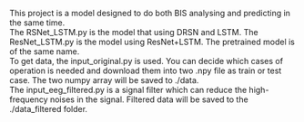 This project is a model designed to do both BIS analysing and predicting in the same time.<br>
The RSNet_LSTM.py is the model that using DRSN and LSTM. The ResNet_LSTM.py is the model using ResNet+LSTM. The pretrained model is of the same name.<br>
To get data, the input_original.py is used. You can decide which cases of operation is needed and download them into two .npy file as train or test case. The two numpy array will be saved to ./data.<br>
The input_eeg_filtered.py is a signal filter which can reduce the high-frequency noises in the signal. Filtered data will be saved to the ./data_filtered folder.<br>

